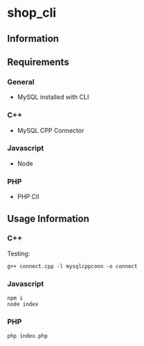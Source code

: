 # shop_cli

## Information

## Requirements

### General

- MySQL installed with CLI

### C++

- MySQL CPP Connector

### Javascript

- Node

### PHP

- PHP ClI

## Usage Information

### C++

Testing:

```shell
g++ connect.cpp -l mysqlcppconn -o connect
```

### Javascript
```shell
npm i
node index
```

### PHP

```shell
php index.php
```
